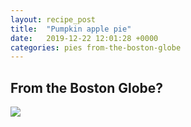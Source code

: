 ```yaml
---
layout: recipe_post
title:  "Pumpkin apple pie"
date:   2019-12-22 12:01:28 +0000
categories: pies from-the-boston-globe
---
```


## From the Boston Globe?

![](/assets/pies/pumpkin-apple-pie.jpg)